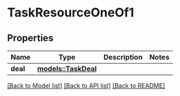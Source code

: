 # TaskResourceOneOf1

## Properties

Name | Type | Description | Notes
------------ | ------------- | ------------- | -------------
**deal** | [**models::TaskDeal**](TaskDeal.md) |  | 

[[Back to Model list]](../README.md#documentation-for-models) [[Back to API list]](../README.md#documentation-for-api-endpoints) [[Back to README]](../README.md)


